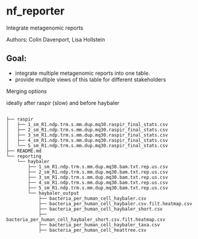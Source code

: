 # nf_reporter
Integrate metagenomic reports

Authors: Colin Davenport, Lisa Hollstein

## Goal: 
- integrate multiple metagenomic reports into one table. 
- provide multiple views of this table for different stakeholders




Merging options


ideally after raspir (slow) and before haybaler

```

├── raspir
│   ├── 1_sm_R1.ndp.trm.s.mm.dup.mq30.raspir_final_stats.csv
│   ├── 2_sm_R1.ndp.trm.s.mm.dup.mq30.raspir_final_stats.csv
│   ├── 3_sm_R1.ndp.trm.s.mm.dup.mq30.raspir_final_stats.csv
│   ├── 4_sm_R1.ndp.trm.s.mm.dup.mq30.raspir_final_stats.csv
│   └── 5_sm_R1.ndp.trm.s.mm.dup.mq30.raspir_final_stats.csv
├── README.md
└── reporting
    └── haybaler
        ├── 1_sm_R1.ndp.trm.s.mm.dup.mq30.bam.txt.rep.us.csv
        ├── 2_sm_R1.ndp.trm.s.mm.dup.mq30.bam.txt.rep.us.csv
        ├── 3_sm_R1.ndp.trm.s.mm.dup.mq30.bam.txt.rep.us.csv
        ├── 4_sm_R1.ndp.trm.s.mm.dup.mq30.bam.txt.rep.us.csv
        ├── 5_sm_R1.ndp.trm.s.mm.dup.mq30.bam.txt.rep.us.csv
        └── haybaler_output
            ├── bacteria_per_human_cell_haybaler.csv
            ├── bacteria_per_human_cell_haybaler.csv.filt.heatmap.csv
            ├── bacteria_per_human_cell_haybaler_short.csv
            ├── bacteria_per_human_cell_haybaler_short.csv.filt.heatmap.csv
            ├── bacteria_per_human_cell_haybaler_taxa.csv
            ├── bacteria_per_human_cell_heattree.csv
```